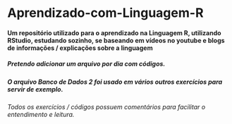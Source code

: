 # Aprendizado-com-Linguagem-R

#### Um repositório utilizado para o aprendizado na Linguagem R, utilizando RStudio, estudando sozinho, se baseando em vídeos no youtube e blogs de informações / explicações sobre a linguagem
##### Pretendo adicionar um arquivo por dia com códigos.
##### O arquivo Banco de Dados 2 foi usado em vários outros exercícios para servir de exemplo.
###### Todos os exercícios / códigos possuem comentários para facilitar o entendimento e leitura.
